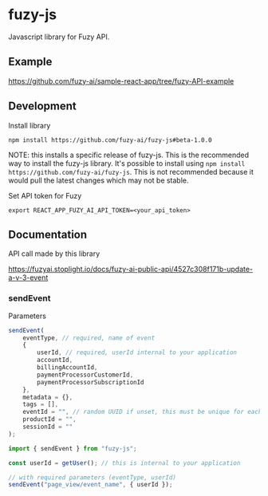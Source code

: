 # fuzy-js
Javascript library for Fuzy API.

## Example
https://github.com/fuzy-ai/sample-react-app/tree/fuzy-API-example

## Development

Install library
```shell
npm install https://github.com/fuzy-ai/fuzy-js#beta-1.0.0
```
NOTE: this installs a specific release of fuzy-js. This is the recommended way to install the fuzy-js library. 
It's possible to install using `npm install https://github.com/fuzy-ai/fuzy-js`. This is not recommended because it 
would pull the latest changes which may not be stable.

Set API token for Fuzy
```shell
export REACT_APP_FUZY_AI_API_TOKEN=<your_api_token>
```

## Documentation
API call made by this library

https://fuzyai.stoplight.io/docs/fuzy-ai-public-api/4527c308f171b-update-a-v-3-event

### sendEvent
Parameters
```js
sendEvent(    
    eventType, // required, name of event
    {
        userId, // required, userId internal to your application
        accountId,
        billingAccountId,
        paymentProcessorCustomerId,
        paymentProcessorSubscriptionId 
    }, 
    metadata = {},
    tags = [],
    eventId = "", // random UUID if unset, this must be unique for each event
    productId = "",
    sessionId = ""
);
```

```js
import { sendEvent } from "fuzy-js";

const userId = getUser(); // this is internal to your application

// with required parameters (eventType, userId)
sendEvent("page_view/event_name", { userId });
```
